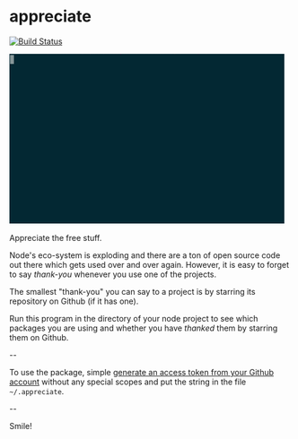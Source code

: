 # appreciate 

[![Build Status](https://travis-ci.org/musically-ut/appreciate.svg?branch=master)](https://travis-ci.org/musically-ut/appreciate)

![CLI example](docs/cli-example.gif)

Appreciate the free stuff.

Node's eco-system is exploding and there are a ton of open source code out there which gets used over and over again. However, it is easy to forget to say _thank-you_ whenever you use one of the projects.

The smallest "thank-you" you can say to a project is by starring its repository on Github (if it has one).

Run this program in the directory of your node project to see which packages you are using and whether you have _thanked_ them by starring them on Github.

-- 

To use the package, simple [generate an access token from your Github account](https://help.github.com/articles/creating-an-access-token-for-command-line-use/) without any special scopes and put the string in the file `~/.appreciate`.

--

Smile!

